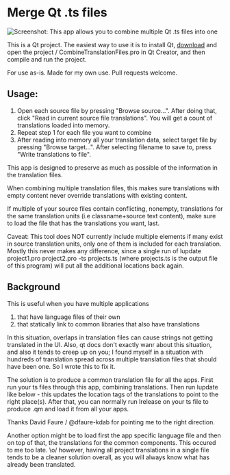 # Merge Qt .ts files

![Screenshot: This app allows you to combine multiple Qt .ts files into one](https://raw.githubusercontent.com/savolai/Merge-Qt-TS-files/master/screenshot.png)

This is a Qt project. The easiest way to use it is to install Qt, [download](https://github.com/savolai/Merge-Qt-TS-files/archive/master.zip) and open the project / CombineTranslationFiles.pro in Qt Creator, and then compile and run the project.

For use as-is. Made for my own use. Pull requests welcome.

## Usage: 
1. Open each source file by pressing "Browse source...". After doing that, click "Read in current source file translations". You will get a count of translations loaded into memory.
2. Repeat step 1 for each file you want to combine
3. After reading into memory all your translation data, select target file by pressing "Browse target...". After selecting filename to save to, press "Write translations to file". 

This app is designed to preserve as much as possible of the information in the translation files. 

When combining multiple translation files, this makes sure translations with empty content never override translations with existing content. 

If multiple of your source files contain conflicting, nonempty, translations for the same translation units (i.e classname+source text content), make sure to load the file that has the translations you want, last.

Caveat: This tool does NOT currently include multiple <location> elements if many exist in source translation units, only one of them is included for each translation. Mostly this never makes any difference, since a single run of lupdate project1.pro project2.pro -ts projects.ts (where projects.ts is the output file of this program) will put all the additional locations back again. 

## Background

This is useful when you have multiple applications

1. that have language files of their own
2. that statically link to common libraries that also have translations
    
In this situation, overlaps in translation files can cause strings not getting translated in the UI.
Also, qt docs don't exactly wanr about this situation, and also it tends to creep up on you; I found myself in a situation with hundreds of translation spread across multiple translation files that should have been one. So I wrote this to fix it.

The solution is to produce a common translation file for all the apps. First run your ts files through this app, combining translations. Then run lupdate like below - this updates the location tags of the translations to point to the right place(s).
After that, you can normally run lrelease on your ts file to produce .qm and load it from all your apps.

Thanks David Faure / @dfaure-kdab for pointing me to the right direction.

Another option might be to load first the app specific language file and then on top of that, the translations for the common components. This occured to me too late. \o/ however, having all project translations in a single file tends to be a cleaner solution overall, as you will always know what has already been translated.
